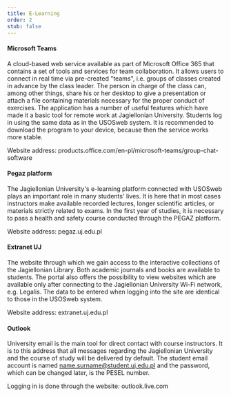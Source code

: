 ```yaml
---
title: E-Learning
order: 2
stub: false
---
```

#### Microsoft Teams

A cloud-based web service available as part of Microsoft Office 365 that contains a set of tools and services for team collaboration. It allows users to connect in real time via pre-created "teams", i.e. groups of classes created in advance by the class leader. The person in charge of the class can, among other things, share his or her desktop to give a presentation or attach a file containing materials necessary for the proper conduct of exercises. The application has a number of useful features which have made it a basic tool for remote work at Jagiellonian University. Students log in using the same data as in the USOSweb system. It is recommended to download the program to your device, because then the service works more stable.

Website address: products.office.com/en-pl/microsoft-teams/group-chat-software

#### Pegaz platform

The Jagiellonian University's e-learning platform connected with USOSweb plays an important role in many students' lives. It is here that in most cases instructors make available recorded lectures, longer scientific articles, or materials strictly related to exams. In the first year of studies, it is necessary to pass a health and safety course conducted through the PEGAZ platform.

Website address: pegaz.uj.edu.pl

#### Extranet UJ

The website through which we gain access to the interactive collections of the Jagiellonian Library. Both academic journals and books are available to students. The portal also offers the possibility to view websites which are available only after connecting to the Jagiellonian University Wi-Fi network, e.g. Legalis. The data to be entered when logging into the site are identical to those in the USOSweb system.

Website address: extranet.uj.edu.pl

#### Outlook

University email is the main tool for direct contact with course instructors. It is to this address that all messages regarding the Jagiellonian University and the course of study will be delivered by default. The student email account is named name.surname@student.uj.edu.pl and the password, which can be changed later, is the PESEL number.

Logging in is done through the website: outlook.live.com